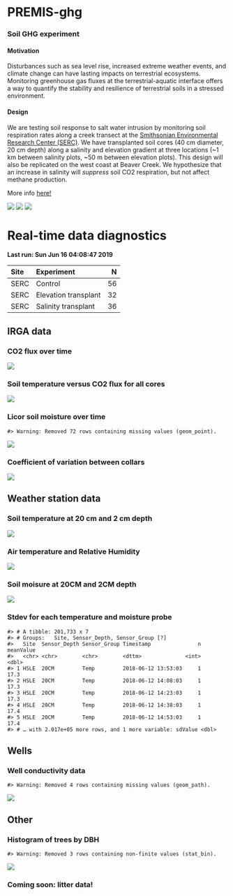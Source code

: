 
<!-- README.md is generated from README.Rmd. Please edit that file -->
PREMIS-ghg
==========

### Soil GHG experiment

#### Motivation

Disturbances such as sea level rise, increased extreme weather events, and climate change can have lasting impacts on terrestrial ecosystems. Monitoring greenhouse gas fluxes at the terrestrial-aquatic interface offers a way to quantify the stability and resilience of terrestrial soils in a stressed environment.

#### Design

We are testing soil response to salt water intrusion by monitoring soil respiration rates along a creek transect at the [Smithsonian Environmental Research Center (SERC)](https://serc.si.edu/). We have transplanted soil cores (40 cm diameter, 20 cm depth) along a salinity and elevation gradient at three locations (~1 km between salinity plots, ~50 m between elevation plots). This design will also be replicated on the west coast at Beaver Creek. We hypothesize that an increase in salinity will *suppress* soil CO2 respiration, but not affect methane production.

More info [here!](https://osf.io/at9hr)

![](https://github.com/PNNL-PREMIS/PREMIS-ghg/blob/master/photos/cores_in_cart.jpeg) ![](https://github.com/PNNL-PREMIS/PREMIS-ghg/blob/master/photos/BBL_SP_snow.jpeg) ![](https://github.com/PNNL-PREMIS/PREMIS-ghg/blob/master/photos/cores_in_ground.jpeg)

Real-time data diagnostics
==========================

**Last run: Sun Jun 16 04:08:47 2019**

| Site | Experiment           |    N|
|:-----|:---------------------|----:|
| SERC | Control              |   56|
| SERC | Elevation transplant |   32|
| SERC | Salinity transplant  |   36|

IRGA data
---------

### CO2 flux over time

![](README_figures/README-co2_time-1.png)

### Soil temperature versus CO2 flux for all cores

![](README_figures/README-q10-1.png)

### Licor soil moisture over time

    #> Warning: Removed 72 rows containing missing values (geom_point).

![](README_figures/README-licor_sm-1.png)

### Coefficient of variation between collars

![](README_figures/README-collar_cv-1.png)

Weather station data
--------------------

### Soil temperature at 20 cm and 2 cm depth

![](README_figures/README-soil_temp-1.png)

### Air temperature and Relative Humidity

![](README_figures/README-air_temp-1.png)

### Soil moisure at 20CM and 2CM depth

![](README_figures/README-soil_moisture-1.png)

### Stdev for each temperature and moisture probe

    #> # A tibble: 201,733 x 7
    #> # Groups:   Site, Sensor_Depth, Sensor_Group [?]
    #>   Site  Sensor_Depth Sensor_Group Timestamp               n meanValue
    #>   <chr> <chr>        <chr>        <dttm>              <int>     <dbl>
    #> 1 HSLE  20CM         Temp         2018-06-12 13:53:03     1      17.3
    #> 2 HSLE  20CM         Temp         2018-06-12 14:08:03     1      17.3
    #> 3 HSLE  20CM         Temp         2018-06-12 14:23:03     1      17.3
    #> 4 HSLE  20CM         Temp         2018-06-12 14:38:03     1      17.4
    #> 5 HSLE  20CM         Temp         2018-06-12 14:53:03     1      17.4
    #> # … with 2.017e+05 more rows, and 1 more variable: sdValue <dbl>

Wells
-----

### Well conductivity data

    #> Warning: Removed 4 rows containing missing values (geom_path).

![](README_figures/README-wells-1.png)

Other
-----

### Histogram of trees by DBH

    #> Warning: Removed 3 rows containing non-finite values (stat_bin).

![](README_figures/README-inventory-1.png)

### Coming soon: litter data!
